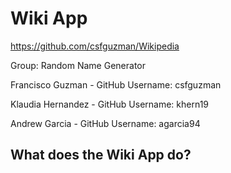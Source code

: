 # Wiki App

https://github.com/csfguzman/Wikipedia

Group: Random Name Generator

Francisco Guzman - GitHub Username: csfguzman

Klaudia Hernandez - GitHub Username: khern19

Andrew Garcia - GitHub Username: agarcia94

## What does the Wiki App do?
